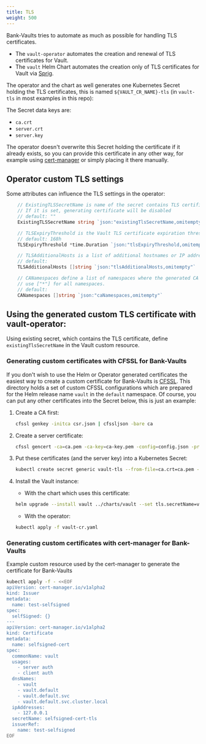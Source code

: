 ```yaml
---
title: TLS
weight: 500
---
```


Bank-Vaults tries to automate as much as possible for handling TLS certificates.

- The `vault-operator` automates the creation and renewal of TLS certificates for Vault.
- The `vault` Helm Chart automates the creation only of TLS certificates for Vault via [Sprig](https://masterminds.github.io/sprig/crypto.html).

The operator and the chart as well generates one Kubernetes Secret holding the TLS certificates, this is named `${VAULT_CR_NAME}-tls` (in `vault-tls` in most examples in this repo):

The Secret data keys are:

- `ca.crt`
- `server.crt`
- `server.key`

The operator doesn't overwrite this Secret holding the certificate if it already exists, so you can provide this certificate in any other way, for example using [cert-manager](https://cert-manager.io/) or simply placing it there manually.

## Operator custom TLS settings

Some attributes can influence the TLS settings in the operator:

```go
    // ExistingTLSSecretName is name of the secret contains TLS certificate (accepted secret type: kubernetes.io/tls)
    // If it is set, generating certificate will be disabled
    // default: ""
    ExistingTLSSecretName string `json:"existingTlsSecretName,omitempty"`

    // TLSExpiryThreshold is the Vault TLS certificate expiration threshold in Go's Duration format.
    // default: 168h
    TLSExpiryThreshold *time.Duration `json:"tlsExpiryThreshold,omitempty"`

    // TLSAdditionalHosts is a list of additional hostnames or IP addresses to add to the SAN on the automatically generated TLS certificate.
    // default:
    TLSAdditionalHosts []string `json:"tlsAdditionalHosts,omitempty"`

    // CANamespaces define a list of namespaces where the generated CA certificate for Vault should be distributed,
    // use ["*"] for all namespaces.
    // default:
    CANamespaces []string `json:"caNamespaces,omitempty"`
```

## Using the generated custom TLS certificate with vault-operator:

Using existing secret, which contains the TLS certificate, define `existingTlsSecretName` in the Vault custom resource.

### Generating custom certificates with CFSSL for Bank-Vaults

If you don't wish to use the Helm or Operator generated certificates the easiest way to create a custom certificate for Bank-Vaults is [CFSSL](https://github.com/cloudflare/cfssl).
This directory holds a set of custom CFSSL configurations which are prepared for the Helm release name `vault` in the `default` namespace. Of course, you can put any other certificates into the Secret below, this is just an example:

1. Create a CA first:

    ```bash
    cfssl genkey -initca csr.json | cfssljson -bare ca
    ```

1. Create a server certificate:

    ```bash
    cfssl gencert -ca=ca.pem -ca-key=ca-key.pem -config=config.json -profile=server server.json | cfssljson -bare server
    ```

1. Put these certificates (and the server key) into a Kubernetes Secret:

    ```bash
    kubectl create secret generic vault-tls --from-file=ca.crt=ca.pem --from-file=server.crt=server.pem --from-file=server.key=server-key.pem
    ```

1. Install the Vault instance:

    - With the chart which uses this certificate:

    ```bash
    helm upgrade --install vault ../charts/vault --set tls.secretName=vault-tls
    ```

    - With the operator:

    ```bash
    kubectl apply -f vault-cr.yaml
    ```

### Generating custom certificates with cert-manager for Bank-Vaults

Example custom resource used by the cert-manager to generate the certificate for Bank-Vaults

```bash
kubectl apply -f - <<EOF
apiVersion: cert-manager.io/v1alpha2
kind: Issuer
metadata:
  name: test-selfsigned
spec:
  selfSigned: {}
---
apiVersion: cert-manager.io/v1alpha2
kind: Certificate
metadata:
  name: selfsigned-cert
spec:
  commonName: vault
  usages:
    - server auth
    - client auth
  dnsNames:
    - vault
    - vault.default
    - vault.default.svc
    - vault.default.svc.cluster.local
  ipAddresses:
    - 127.0.0.1
  secretName: selfsigned-cert-tls
  issuerRef:
    name: test-selfsigned
EOF
```

